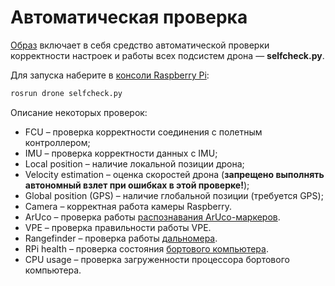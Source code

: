 # Автоматическая проверка

[Образ](image.md) включает в себя средство автоматической проверки корректности настроек и работы всех подсистем дрона — **selfcheck.py**.

Для запуска наберите в [консоли Raspberry Pi](ssh.md):

```bash
rosrun drone selfcheck.py
```

Описание некоторых проверок:

* FCU – проверка корректности соединения с полетным контроллером;
* IMU – проверка корректности данных с IMU;
* Local position – наличие локальной позиции дрона;
* Velocity estimation – оценка скоростей дрона (**запрещено выполнять автономный взлет при ошибках в этой проверке!**);
* Global position (GPS) – наличие глобальной позиции (требуется GPS);
* Camera – корректная работа камеры Raspberry.
* ArUco – проверка работы [распознавания ArUco-маркеров](aruco.md).
* VPE – проверка правильности работы VPE.
* Rangefinder – проверка работы [дальномера](laser.md).
* RPi health – проверка состояния [бортового компьютера](raspberry.md).
* CPU usage – проверка загруженности процессора бортового компьютера.
